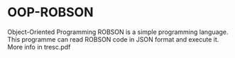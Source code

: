 # OOP-ROBSON
Object-Oriented Programming
ROBSON is a simple programming language. This programme can read ROBSON code in JSON format and execute it. More info in tresc.pdf
